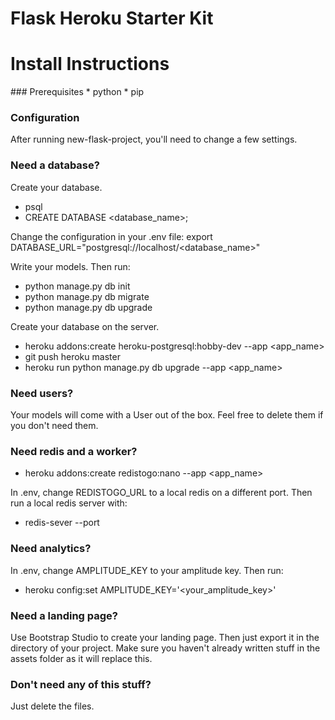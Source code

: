 Flask Heroku Starter Kit
=======

<h1>Install Instructions</h1>
### Prerequisites
* python
* pip

### Configuration
After running new-flask-project, you'll need to change a few settings.

### Need a database?

Create your database.
* psql
* CREATE DATABASE <database_name>;

Change the configuration in your .env file:
export DATABASE_URL="postgresql://localhost/<database_name>"

Write your models. Then run:
* python manage.py db init
* python manage.py db migrate
* python manage.py db upgrade

Create your database on the server.
* heroku addons:create heroku-postgresql:hobby-dev --app <app_name>
* git push heroku master
* heroku run python manage.py db upgrade --app <app_name>

### Need users?

Your models will come with a User out of the box. Feel free to delete them if you don't need them.

### Need redis and a worker?

* heroku addons:create redistogo:nano --app <app_name>

In .env, change REDISTOGO_URL to a local redis on a different port. Then run a local redis server with:
* redis-sever --port <port>

### Need analytics?

In .env, change AMPLITUDE_KEY to your amplitude key. Then run:
* heroku config:set AMPLITUDE_KEY='<your_amplitude_key>'

### Need a landing page?

Use Bootstrap Studio to create your landing page. Then just export it in the directory of your project. Make sure you haven't already written stuff in the assets folder as it will replace this.


### Don't need any of this stuff?

Just delete the files.